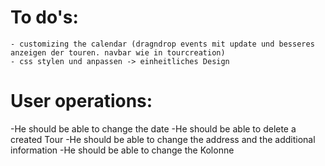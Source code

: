 # To do's:
    - customizing the calendar (dragndrop events mit update und besseres anzeigen der touren. navbar wie in tourcreation)
    - css stylen und anpassen -> einheitliches Design

    
# User operations:
-He should be able to change the date
-He should be able to delete a created Tour
-He should be able to change the address and the additional information
-He should be able to change the Kolonne